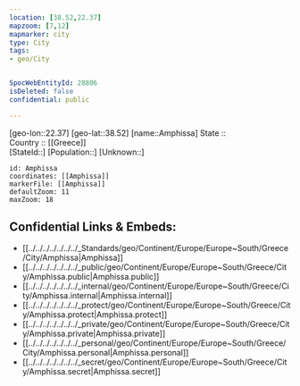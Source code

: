 ```yaml
---
location: [38.52,22.37] 
mapzoom: [7,12] 
mapmarker: city 
type: City
tags:
- geo/City


SpocWebEntityId: 28806
isDeleted: false
confidential: public

---
```

[geo-lon::22.37] 
[geo-lat::38.52] 
[name::Amphissa] 
State ::  
Country :: [[Greece]]  
[StateId::] 
[Population::] 
[Unknown::] 


```leaflet
id: Amphissa
coordinates: [[Amphissa]] 
markerFile: [[Amphissa]] 
defaultZoom: 11 
maxZoom: 18
```


## Confidential Links & Embeds: 
- [[../../../../../../../_Standards/geo/Continent/Europe/Europe~South/Greece/City/Amphissa|Amphissa]] 
- [[../../../../../../../_public/geo/Continent/Europe/Europe~South/Greece/City/Amphissa.public|Amphissa.public]] 
- [[../../../../../../../_internal/geo/Continent/Europe/Europe~South/Greece/City/Amphissa.internal|Amphissa.internal]] 
- [[../../../../../../../_protect/geo/Continent/Europe/Europe~South/Greece/City/Amphissa.protect|Amphissa.protect]] 
- [[../../../../../../../_private/geo/Continent/Europe/Europe~South/Greece/City/Amphissa.private|Amphissa.private]] 
- [[../../../../../../../_personal/geo/Continent/Europe/Europe~South/Greece/City/Amphissa.personal|Amphissa.personal]] 
- [[../../../../../../../_secret/geo/Continent/Europe/Europe~South/Greece/City/Amphissa.secret|Amphissa.secret]] 
